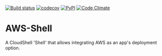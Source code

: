 [![Build status](https://github.com/QualiSystems/AWS-Shell/workflows/package%20CI/badge.svg?branch=master)](https://github.com/QualiSystems/AWS-Shell/actions?query=branch%3Amaster%3A%22package+CI%22)
[![codecov](https://codecov.io/gh/QualiSystems/AWS-Shell/branch/master/graph/badge.svg)](https://codecov.io/gh/QualiSystems/AWS-Shell)
[![PyPI](https://img.shields.io/pypi/v/cloudshell-cp-aws.svg?maxAge=2592000&style=plastic)](https://pypi.python.org/pypi/cloudshell-cp-aws/)
[![Code Climate](https://codeclimate.com/github/QualiSystems/AWS-Shell/badges/gpa.svg)](https://codeclimate.com/github/QualiSystems/AWS-Shell)

# AWS-Shell
A CloudShell 'Shell' that allows integrating AWS as an app's deployment option.
